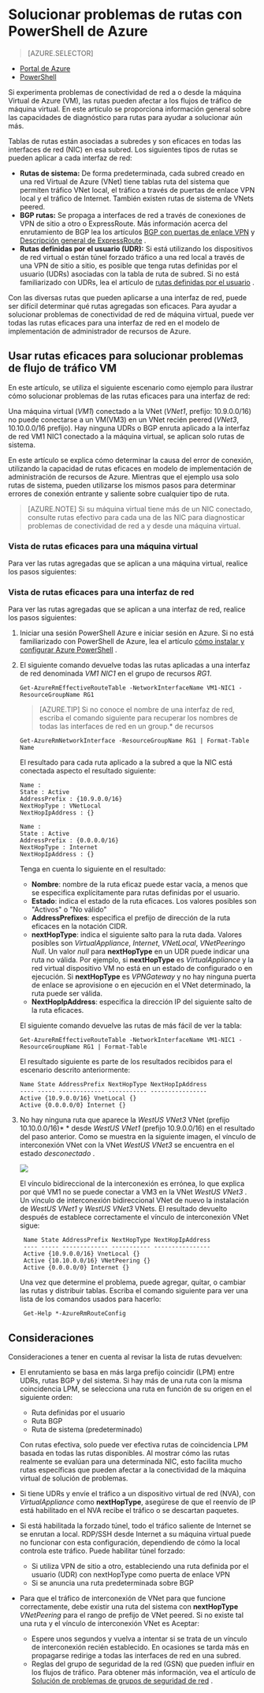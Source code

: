 <properties 
   pageTitle="Solucionar problemas de rutas - PowerShell | Microsoft Azure"
   description="Obtenga información sobre cómo solucionar problemas de rutas en el modelo de implementación de administrador de recursos de Azure con PowerShell de Azure."
   services="virtual-network"
   documentationCenter="na"
   authors="AnithaAdusumilli"
   manager="narayan"
   editor=""
   tags="azure-resource-manager"
/>
<tags 
   ms.service="virtual-network"
   ms.devlang="na"
   ms.topic="article"
   ms.tgt_pltfrm="na"
   ms.workload="infrastructure-services"
   ms.date="09/23/2016"
   ms.author="anithaa" />

# <a name="troubleshoot-routes-using-azure-powershell"></a>Solucionar problemas de rutas con PowerShell de Azure

> [AZURE.SELECTOR]
- [Portal de Azure](virtual-network-routes-troubleshoot-portal.md)
- [PowerShell](virtual-network-routes-troubleshoot-powershell.md)

Si experimenta problemas de conectividad de red a o desde la máquina Virtual de Azure (VM), las rutas pueden afectar a los flujos de tráfico de máquina virtual. En este artículo se proporciona información general sobre las capacidades de diagnóstico para rutas para ayudar a solucionar aún más.

Tablas de rutas están asociadas a subredes y son eficaces en todas las interfaces de red (NIC) en esa subred. Los siguientes tipos de rutas se pueden aplicar a cada interfaz de red:

- **Rutas de sistema:** De forma predeterminada, cada subred creado en una red Virtual de Azure (VNet) tiene tablas ruta del sistema que permiten tráfico VNet local, el tráfico a través de puertas de enlace VPN local y el tráfico de Internet. También existen rutas de sistema de VNets peered.
- **BGP rutas:** Se propaga a interfaces de red a través de conexiones de VPN de sitio a otro o ExpressRoute. Más información acerca del enrutamiento de BGP lea los artículos [BGP con puertas de enlace VPN](../vpn-gateway/vpn-gateway-bgp-overview.md) y [Descripción general de ExpressRoute](../expressroute/expressroute-introduction.md) .
- **Rutas definidas por el usuario (UDR):** Si está utilizando los dispositivos de red virtual o están túnel forzado tráfico a una red local a través de una VPN de sitio a sitio, es posible que tenga rutas definidas por el usuario (UDRs) asociadas con la tabla de ruta de subred. Si no está familiarizado con UDRs, lea el artículo de [rutas definidas por el usuario](virtual-networks-udr-overview.md#user-defined-routes) .

Con las diversas rutas que pueden aplicarse a una interfaz de red, puede ser difícil determinar qué rutas agregadas son eficaces. Para ayudar a solucionar problemas de conectividad de red de máquina virtual, puede ver todas las rutas eficaces para una interfaz de red en el modelo de implementación de administrador de recursos de Azure.

## <a name="using-effective-routes-to-troubleshoot-vm-traffic-flow"></a>Usar rutas eficaces para solucionar problemas de flujo de tráfico VM

En este artículo, se utiliza el siguiente escenario como ejemplo para ilustrar cómo solucionar problemas de las rutas eficaces para una interfaz de red:

Una máquina virtual (*VM1*) conectado a la VNet (*VNet1*, prefijo: 10.9.0.0/16) no puede conectarse a un VM(VM3) en un VNet recién peered (*VNet3*, 10.10.0.0/16 prefijo). Hay ninguna UDRs o BGP enruta aplicado a la interfaz de red VM1 NIC1 conectado a la máquina virtual, se aplican solo rutas de sistema.

En este artículo se explica cómo determinar la causa del error de conexión, utilizando la capacidad de rutas eficaces en modelo de implementación de administración de recursos de Azure.
Mientras que el ejemplo usa solo rutas de sistema, pueden utilizarse los mismos pasos para determinar errores de conexión entrante y saliente sobre cualquier tipo de ruta.

>[AZURE.NOTE] Si su máquina virtual tiene más de un NIC conectado, consulte rutas efectivo para cada una de las NIC para diagnosticar problemas de conectividad de red a y desde una máquina virtual.

### <a name="view-effective-routes-for-a-virtual-machine"></a>Vista de rutas eficaces para una máquina virtual

Para ver las rutas agregadas que se aplican a una máquina virtual, realice los pasos siguientes:

### <a name="view-effective-routes-for-a-network-interface"></a>Vista de rutas eficaces para una interfaz de red

Para ver las rutas agregadas que se aplican a una interfaz de red, realice los pasos siguientes:

1.  Iniciar una sesión PowerShell Azure e iniciar sesión en Azure. Si no está familiarizado con PowerShell de Azure, lea el artículo [cómo instalar y configurar Azure PowerShell](../powershell-install-configure.md) .

2.  El siguiente comando devuelve todas las rutas aplicadas a una interfaz de red denominada *VM1 NIC1* en el grupo de recursos *RG1*.

        Get-AzureRmEffectiveRouteTable -NetworkInterfaceName VM1-NIC1 -ResourceGroupName RG1

    >[AZURE.TIP] Si no conoce el nombre de una interfaz de red, escriba el comando siguiente para recuperar los nombres de todas las interfaces de red en un group.* de recursos

        Get-AzureRmNetworkInterface -ResourceGroupName RG1 | Format-Table Name

    El resultado para cada ruta aplicado a la subred a que la NIC está conectada aspecto el resultado siguiente:

        Name :
        State : Active
        AddressPrefix : {10.9.0.0/16}
        NextHopType : VNetLocal
        NextHopIpAddress : {}

        Name :
        State : Active
        AddressPrefix : {0.0.0.0/16}
        NextHopType : Internet
        NextHopIpAddress : {}

    Tenga en cuenta lo siguiente en el resultado:
    - **Nombre**: nombre de la ruta eficaz puede estar vacía, a menos que se especifica explícitamente para rutas definidas por el usuario. 
    - **Estado**: indica el estado de la ruta eficaces. Los valores posibles son "Activos" o "No válido"
    - **AddressPrefixes**: especifica el prefijo de dirección de la ruta eficaces en la notación CIDR. 
    - **nextHopType**: indica el siguiente salto para la ruta dada. Valores posibles son *VirtualAppliance*, *Internet*, *VNetLocal*, *VNetPeering*o *Null*. Un valor *null* para **nextHopType** en un UDR puede indicar una ruta no válida. Por ejemplo, si **nextHopType** es *VirtualAppliance* y la red virtual dispositivo VM no está en un estado de configurado o en ejecución. Si **nextHopType** es *VPNGateway* y no hay ninguna puerta de enlace se aprovisione o en ejecución en el VNet determinado, la ruta puede ser válida.
    - **NextHopIpAddress**: especifica la dirección IP del siguiente salto de la ruta eficaces.
    
    El siguiente comando devuelve las rutas de más fácil de ver la tabla:

        Get-AzureRmEffectiveRouteTable -NetworkInterfaceName VM1-NIC1 -ResourceGroupName RG1 | Format-Table

    El resultado siguiente es parte de los resultados recibidos para el escenario descrito anteriormente:

        Name State AddressPrefix NextHopType NextHopIpAddress
        ---- ----- ------------- ----------- ----------------
        Active {10.9.0.0/16} VnetLocal {}
        Active {0.0.0.0/0} Internet {}
    

3. No hay ninguna ruta que aparece la *WestUS VNet3* VNet (prefijo 10.10.0.0/16)* * desde *WestUS VNet1* (prefijo 10.9.0.0/16) en el resultado del paso anterior. Como se muestra en la siguiente imagen, el vínculo de interconexión VNet con la VNet *WestUS VNet3* se encuentra en el estado *desconectado* .
    
    ![](./media/virtual-network-routes-troubleshoot-portal/image4.png)

    El vínculo bidireccional de la interconexión es errónea, lo que explica por qué VM1 no se puede conectar a VM3 en la VNet *WestUS VNet3* . Un vínculo de interconexión bidireccional VNet de nuevo la instalación de *WestUS VNet1* y *WestUS VNet3* VNets. El resultado devuelto después de establece correctamente el vínculo de interconexión VNet sigue:

        Name State AddressPrefix NextHopType NextHopIpAddress
        ---- ----- ------------- ----------- ----------------
        Active {10.9.0.0/16} VnetLocal {}
        Active {10.10.0.0/16} VNetPeering {}
        Active {0.0.0.0/0} Internet {}
        
    Una vez que determine el problema, puede agregar, quitar, o cambiar las rutas y distribuir tablas. Escriba el comando siguiente para ver una lista de los comandos usados para hacerlo:

        Get-Help *-AzureRmRouteConfig

## <a name="considerations"></a>Consideraciones

Consideraciones a tener en cuenta al revisar la lista de rutas devuelven:

- El enrutamiento se basa en más larga prefijo coincidir (LPM) entre UDRs, rutas BGP y del sistema. Si hay más de una ruta con la misma coincidencia LPM, se selecciona una ruta en función de su origen en el siguiente orden:
    - Ruta definidas por el usuario
    - Ruta BGP
    - Ruta de sistema (predeterminado)

    Con rutas efectiva, solo puede ver efectiva rutas de coincidencia LPM basada en todas las rutas disponibles. Al mostrar cómo las rutas realmente se evalúan para una determinada NIC, esto facilita mucho rutas específicas que pueden afectar a la conectividad de la máquina virtual de solución de problemas.

- Si tiene UDRs y envíe el tráfico a un dispositivo virtual de red (NVA), con *VirtualAppliance* como **nextHopType**, asegúrese de que el reenvío de IP está habilitado en el NVA recibe el tráfico o se descartan paquetes. 
- Si está habilitada la forzado túnel, todo el tráfico saliente de Internet se se enrutan a local. RDP/SSH desde Internet a su máquina virtual puede no funcionar con esta configuración, dependiendo de cómo la local controla este tráfico. 
  Puede habilitar túnel forzado:
    - Si utiliza VPN de sitio a otro, estableciendo una ruta definida por el usuario (UDR) con nextHopType como puerta de enlace VPN
    - Si se anuncia una ruta predeterminada sobre BGP
- Para que el tráfico de interconexión de VNet para que funcione correctamente, debe existir una ruta del sistema con **nextHopType** *VNetPeering* para el rango de prefijo de VNet peered. Si no existe tal una ruta y el vínculo de interconexión VNet es Aceptar:
    - Espere unos segundos y vuelva a intentar si se trata de un vínculo de interconexión recién establecido. En ocasiones se tarda más en propagarse redirige a todas las interfaces de red en una subred.
    - Reglas del grupo de seguridad de la red (GSN) que pueden influir en los flujos de tráfico. Para obtener más información, vea el artículo de [Solución de problemas de grupos de seguridad de red](virtual-network-nsg-troubleshoot-powershell.md) .
